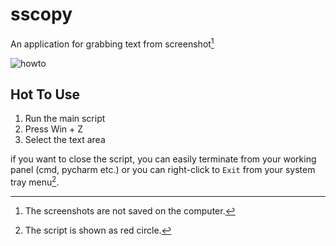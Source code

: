 # sscopy
An application for grabbing text from screenshot[^1] 

![howto](https://media1.giphy.com/media/TiCJamNJ23hxdWkDG2/giphy.gif)

## Hot To Use
1. Run the main script
2. Press Win + Z
3. Select the text area

if you want to close the script, you can easily terminate from your working panel (cmd, pycharm etc.) or you can right-click to `Exit` from your system tray menu[^2].  



[^1]: The screenshots are not saved on the computer.
[^2]: The script is shown as red circle.

